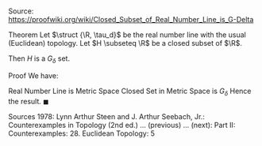 # 

Source: https://proofwiki.org/wiki/Closed_Subset_of_Real_Number_Line_is_G-Delta

Theorem
Let $\struct {\R, \tau_d}$ be the real number line with the usual (Euclidean) topology.
Let $H \subseteq \R$ be a closed subset of $\R$.

Then $H$ is a $G_\delta$ set.


Proof
We have:

Real Number Line is Metric Space
Closed Set in Metric Space is $G_\delta$
Hence the result.
$\blacksquare$


Sources
1978: Lynn Arthur Steen and J. Arthur Seebach, Jr.: Counterexamples in Topology (2nd ed.) ... (previous) ... (next): Part $\text {II}$: Counterexamples: $28$. Euclidean Topology: $5$




